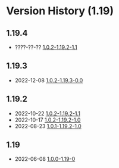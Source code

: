 # Version History (1.19)

## 1.19.4

- ????-??-?? [1.0.2-1.19.2-1.1](1.0.2-1.19.4-0.0.md)


## 1.19.3

- 2022-12-08 [1.0.2-1.19.3-0.0](1.0.2-1.19.3-0.0.md)


## 1.19.2

- 2022-10-22 [1.0.2-1.19.2-1.1](1.0.2-1.19.2-1.1.md)
- 2022-10-17 [1.0.2-1.19.2-1.0](1.0.2-1.19.2-1.0.md)
- 2022-08-23 [1.0.1-1.19.2-1.0](1.0.1-1.19.2-1.0.md)


## 1.19

- 2022-06-08 [1.0.0-1.19-0](1.0.0-1.19-0.md)
